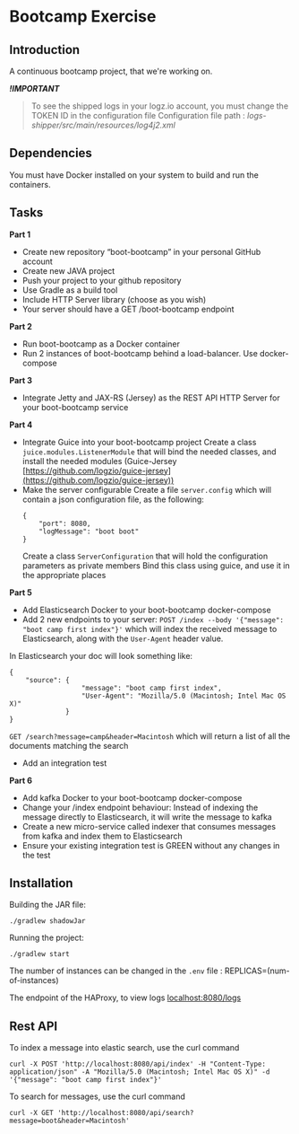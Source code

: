 # Bootcamp Exercise

## Introduction
A continuous bootcamp project, that we're working on.

***!IMPORTANT***
> To see the shipped logs in your logz.io account, you must change the TOKEN ID in the configuration file 
> Configuration file path : *logs-shipper/src/main/resources/log4j2.xml*


## Dependencies
You must have Docker installed on your system to build and run the containers.


## Tasks
**Part 1**
- Create new repository “boot-bootcamp” in your personal GitHub account
- Create new JAVA project
- Push your project to your github repository
- Use Gradle as a build tool
- Include HTTP Server library (choose as you wish)
- Your server should have a GET /boot-bootcamp endpoint

**Part 2**
- Run boot-bootcamp as a Docker container 
- Run 2 instances of boot-bootcamp behind a load-balancer. Use docker-compose

**Part 3**
- Integrate Jetty and JAX-RS (Jersey) as the REST API HTTP Server for your boot-bootcamp service

**Part 4**
- Integrate Guice into your boot-bootcamp project
  Create a class `juice.modules.ListenerModule` that will bind the needed classes, and install the needed modules (Guice-Jersey [https://github.com/logzio/guice-jersey](https://github.com/logzio/guice-jersey))
- Make the server configurable
  Create a file `server.config` which will contain a json configuration file, as the following:
  ```
  {
      "port": 8080,
      "logMessage": "boot boot"
  }
  ```
  Create a class `ServerConfiguration`  that will hold the configuration parameters as private members
  Bind this class using guice, and use it in the appropriate places 

**Part 5**
- Add Elasticsearch Docker to your boot-bootcamp docker-compose
- Add 2 new endpoints to your server:
`POST /index --body '{"message": "boot camp first index"}'` which will index the received message to Elasticsearch, along with the `User-Agent` header value.  

In Elasticsearch your doc will look something like:  
```
{
    "source": {
                  "message": "boot camp first index",
                  "User-Agent": "Mozilla/5.0 (Macintosh; Intel Mac OS X)"
              }
}
```

`GET /search?message=camp&header=Macintosh` which will return a list of all the documents matching the search
- Add an integration test

**Part 6**
- Add kafka Docker to your boot-bootcamp docker-compose
- Change your /index endpoint behaviour: Instead of indexing the message directly to Elasticsearch, it will write the message to kafka
- Create a new micro-service called indexer that consumes messages from kafka and index them to Elasticsearch
- Ensure your existing integration test is GREEN without any changes in the test

## Installation
Building the JAR file:

```
./gradlew shadowJar
```

Running the project:

```
./gradlew start
```
The number of instances can be changed in the `.env` file : REPLICAS=(num-of-instances)

The endpoint of the HAProxy, to view logs
[localhost:8080/logs](http://localhost:8080/logs)

## Rest API

To index a message into elastic search, use the curl command
```
curl -X POST 'http://localhost:8080/api/index' -H "Content-Type: application/json" -A "Mozilla/5.0 (Macintosh; Intel Mac OS X)" -d '{"message": "boot camp first index"}'
```

To search for messages, use the curl command
```
curl -X GET 'http://localhost:8080/api/search?message=boot&header=Macintosh'
```

